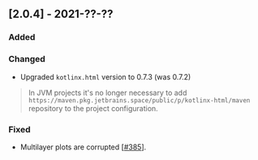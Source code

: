 ## [2.0.4] - 2021-??-??

### Added


### Changed
                                                                                               
- Upgraded `kotlinx.html` version to 0.7.3 (was 0.7.2)
>  In JVM projects it's no longer necessary to add `https://maven.pkg.jetbrains.space/public/p/kotlinx-html/maven` repository 
>  to the project configuration. 

### Fixed

- Multilayer plots are corrupted [[#385](https://github.com/JetBrains/lets-plot/issues/385)].          
